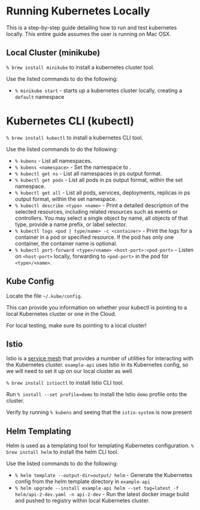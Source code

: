 # Running Kubernetes Locally

This is a step-by-step guide detailing how to run and test kubernetes locally.
This entire guide assumes the user is running on Mac OSX.

## Local Cluster (minikube)
`% brew install minikube` to install a kubernetes cluster tool. 

Use the listed commands to do the following:
- `% minikube start` - starts up a kubernetes cluster locally, creating a `default` namespace

# Kubernetes CLI (kubectl)
`% brew install kubectl` to install a kubernetes CLI tool.

Use the listed commands to do the following:
- `% kubens` - List all namespaces.
- `% kubens <namespace>` - Set the namespace to <namespace>.
- `% kubectl get ns` - List all namespaces in ps output format.
- `% kubectl get pods` - List all pods in ps output format, within the set namespace.
- `% kubectl get all` - List all pods, services, deployments, replicas in ps output format, within the set namespace.
- `% kubectl describe <type> <name>` - Print a detailed description of the selected resources, including related resources such as events or controllers. 
You may select a single object by name, all objects of that type, provide a name prefix, or label selector.
- `% kubectl logs <pod | type/name> -c <container>` - Print the logs for a container in a pod or specified resource. 
If the pod has only one container, the container name is optional.
- `% kubectl port-forward <type>/<name> <host-port>:<pod-port>` - Listen on `<host-port>` locally, forwarding to `<pod-port>` in the pod for `<type>/<name>`. 

## Kube Config

Locate the file `~/.kube/config`.

This can provide you information on whether your kubectl is pointing to a local Kubernetes cluster or one in the Cloud. 

For local testing, make sure its pointing to a local cluster!

## Istio

Istio is a [service mesh](https://istio.io/latest/docs/concepts/what-is-istio/) that provides a number of utilities for interacting with the Kubernetes cluster. 
`example-api` uses Istio in its Kubernetes config, so we will need to set it up on our local cluster as well.

`% brew install istioctl` to install Istio CLI tool.

Run `% install --set profile=demo` to install the Istio `demo` profile onto the cluster. 

Verify by running `% kubens` and seeing that the `istio-system` is now present

## Helm Templating

Helm is used as a templating tool for templating Kubernetes configuration.
`% brew install helm` to install the helm CLI tool.

Use the listed commands to do the following:

- `% helm template --output-dir=output/ helm` - Generate the Kubernetes config from the helm template directory in `example-api`
- `% helm upgrade --install example-api helm --set tag=latest -f helm/api-2-dev.yaml -n api-2-dev` - Run the latest docker image build and pushed to registry within local Kubernetes cluster.

